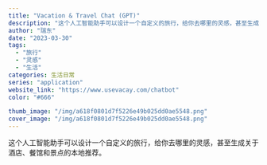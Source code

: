 ```yaml
---
title: "Vacation & Travel Chat (GPT)"
description: "这个人工智能助手可以设计一个自定义的旅行，给你去哪里的灵感，甚至生成关于酒店、餐馆和景点的本地推荐。"
author: "瑞东"
date: "2023-03-30"
tags:
  - "旅行"
  - "灵感"
  - "生活"
categories: 生活日常
series: "application"
website_link: "https://www.usevacay.com/chatbot"
color: "#666"

thumb_image: "/img/a618f0801d7f5226e49b025dd0ae5548.png"
cover_image: "/img/a618f0801d7f5226e49b025dd0ae5548.png"
---
```


这个人工智能助手可以设计一个自定义的旅行，给你去哪里的灵感，甚至生成关于酒店、餐馆和景点的本地推荐。